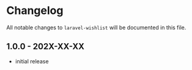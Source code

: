 # Changelog

All notable changes to `laravel-wishlist` will be documented in this file.

## 1.0.0 - 202X-XX-XX

- initial release
